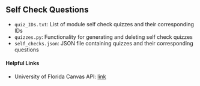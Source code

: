 ## Self Check Questions
* `quiz_IDs.txt`: List of module self check quizzes and their corresponding IDs
* `quizzes.py`: Functionality for generating and deleting self check quizzes
* `self_checks.json`: JSON file containing quizzes and their corresponding questions

#### Helpful Links
* University of Florida Canvas API: [link](https://readthedocs.org/projects/canvasapi/downloads/pdf/latest/)